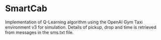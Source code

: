 # SmartCab

Implementation of Q-Learning algorithm using the OpenAI Gym Taxi environment v3 for simulation.
Details of pickup, drop and time is retrieved from messages in the sms.txt file.
